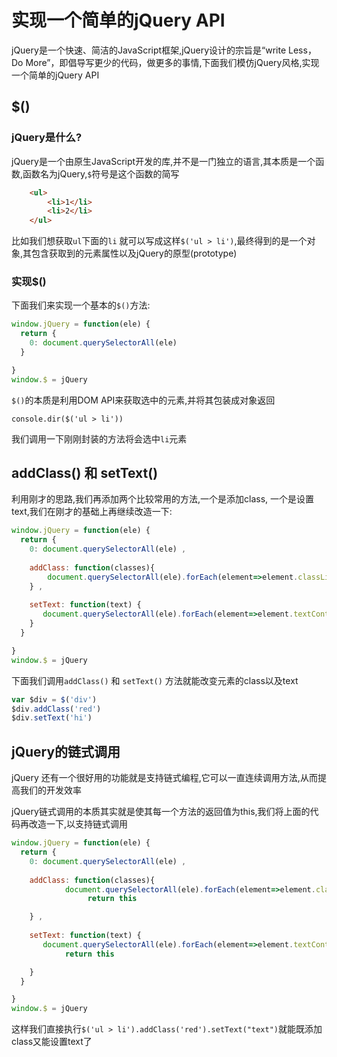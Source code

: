 # 实现一个简单的jQuery API

jQuery是一个快速、简洁的JavaScript框架,jQuery设计的宗旨是“write Less，Do More”，即倡导写更少的代码，做更多的事情,下面我们模仿jQuery风格,实现一个简单的jQuery API

## $()

### jQuery是什么?

jQuery是一个由原生JavaScript开发的库,并不是一门独立的语言,其本质是一个函数,函数名为jQuery,`$`符号是这个函数的简写

```HTML
	<ul>
	    <li>1</li>
	    <li>2</li>
	</ul>
```
比如我们想获取`ul`下面的`li` 就可以写成这样`$('ul > li')`,最终得到的是一个对象,其包含获取到的元素属性以及jQuery的原型(prototype)

### 实现$()

下面我们来实现一个基本的`$()`方法:

```JavaScript
window.jQuery = function(ele) {
  return {
    0: document.querySelectorAll(ele)
  }

}
window.$ = jQuery
```

`$()`的本质是利用DOM API来获取选中的元素,并将其包装成对象返回

```
console.dir($('ul > li'))
```
我们调用一下刚刚封装的方法将会选中`li`元素

## addClass() 和 setText()
利用刚才的思路,我们再添加两个比较常用的方法,一个是添加class, 一个是设置text,我们在刚才的基础上再继续改造一下:

```JavaScript
window.jQuery = function(ele) {
  return {
    0: document.querySelectorAll(ele) ,
    
    addClass: function(classes){
		document.querySelectorAll(ele).forEach(element=>element.classList.add(classes))
    } ,
    
    setText: function(text) {
       document.querySelectorAll(ele).forEach(element=>element.textContent = text)
    }
  }

}
window.$ = jQuery
```

下面我们调用`addClass()` 和 `setText()` 方法就能改变元素的class以及text

``` JavaScript
var $div = $('div')
$div.addClass('red') 
$div.setText('hi') 
```

## jQuery的链式调用

jQuery 还有一个很好用的功能就是支持链式编程,它可以一直连续调用方法,从而提高我们的开发效率

jQuery链式调用的本质其实就是使其每一个方法的返回值为this,我们将上面的代码再改造一下,以支持链式调用

```JavaScript
window.jQuery = function(ele) {
  return {
    0: document.querySelectorAll(ele) ,
    
    addClass: function(classes){
			document.querySelectorAll(ele).forEach(element=>element.classList.add(classes))
			     return this 

    } ,
    
    setText: function(text) {
       document.querySelectorAll(ele).forEach(element=>element.textContent = text)
            return this 

    }
  }

}
window.$ = jQuery
```

这样我们直接执行`$('ul > li').addClass('red').setText("text")`就能既添加class又能设置text了















